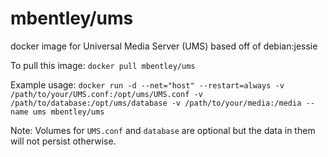 mbentley/ums
============

docker image for Universal Media Server (UMS)
based off of debian:jessie

To pull this image:
`docker pull mbentley/ums`

Example usage:
`docker run -d --net="host" --restart=always -v /path/to/your/UMS.conf:/opt/ums/UMS.conf -v /path/to/database:/opt/ums/database -v /path/to/your/media:/media --name ums mbentley/ums`

Note: Volumes for `UMS.conf` and `database` are optional but the data in them will not persist otherwise.
